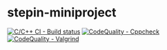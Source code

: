 # stepin-miniproject

[![C/C++ CI - Build status](https://github.com/Hrushikar/stepin-miniproject/actions/workflows/c-cpp.yml/badge.svg)](https://github.com/Hrushikar/stepin-miniproject/actions/workflows/c-cpp.yml)    [![CodeQuality - Cppcheck](https://github.com/Hrushikar/stepin-miniproject/actions/workflows/CodeQuality-Cppcheck.yml/badge.svg)](https://github.com/Hrushikar/stepin-miniproject/actions/workflows/CodeQuality-Cppcheck.yml)    [![CodeQuality - Valgrind](https://github.com/Hrushikar/stepin-miniproject/actions/workflows/CodeQuality-Valgrind.yml/badge.svg)](https://github.com/Hrushikar/stepin-miniproject/actions/workflows/CodeQuality-Valgrind.yml)
